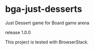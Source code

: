 # bga-just-desserts
Just Dessert game for Board game arena

release 1.0.0

This project is tested with BrowserStack.
